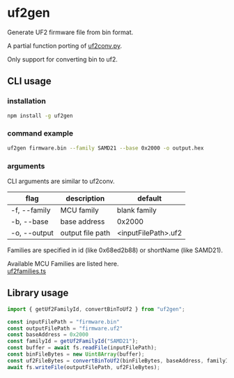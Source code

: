 # uf2gen

Generate UF2 firmware file from bin format.

A partial function porting of [uf2conv.py](https://github.com/microsoft/uf2/blob/master/utils/uf2conv.py).

Only support for converting bin to uf2.

## CLI usage

### installation

```sh
npm install -g uf2gen
```

### command example
```sh
uf2gen firmware.bin --family SAMD21 --base 0x2000 -o output.hex
```

### arguments

CLI arguments are similar to uf2conv.

|flag|description|default
|--|--|--|
|-f, --family | MCU family | blank family |
|-b, --base | base address | 0x2000 |
|-o, --output | output file path | \<inputFilePath\>.uf2

Families are specified in id (like 0x68ed2b88) or shortName (like SAMD21). 

Available MCU Families are listed here.  
[uf2families.ts](https://github.com/yahiro07/uf2gen/blob/main/src/uf2families.ts)

## Library usage

```ts
import { getUf2FamilyId, convertBinToUf2 } from "uf2gen";

const inputFilePath = "firmware.bin"
const outputFilePath = "firmware.uf2"
const baseAddress = 0x2000
const familyId = getUf2FamilyId("SAMD21");
const buffer = await fs.readFile(inputFilePath);
const binFileBytes = new Uint8Array(buffer);
const uf2FileBytes = convertBinToUf2(binFileBytes, baseAddress, familyId);
await fs.writeFile(outputFilePath, uf2FileBytes);

```

